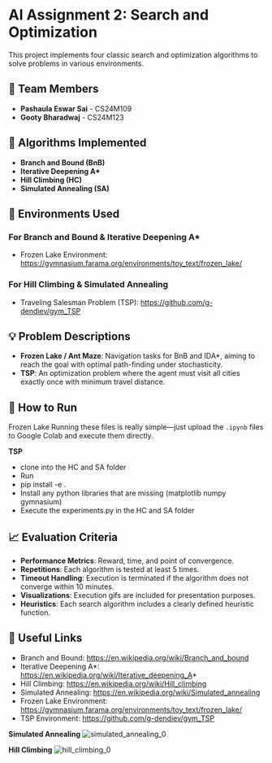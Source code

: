 # AI Assignment 2: Search and Optimization

This project implements four classic search and optimization algorithms to solve problems in various environments.

## 👥 Team Members

- **Pashaula Eswar Sai** - CS24M109
- **Gooty Bharadwaj** - CS24M123

## 📌 Algorithms Implemented

- **Branch and Bound (BnB)**
- **Iterative Deepening A\***
- **Hill Climbing (HC)**
- **Simulated Annealing (SA)**

## 🧪 Environments Used

### For **Branch and Bound** & **Iterative Deepening A\***
- Frozen Lake Environment: https://gymnasium.farama.org/environments/toy_text/frozen_lake/

### For **Hill Climbing** & **Simulated Annealing**
- Traveling Salesman Problem (TSP): https://github.com/g-dendiev/gym_TSP

## 💡 Problem Descriptions

- **Frozen Lake / Ant Maze**: Navigation tasks for BnB and IDA*, aiming to reach the goal with optimal path-finding under stochasticity.
- **TSP**: An optimization problem where the agent must visit all cities exactly once with minimum travel distance.

## 🚀 How to Run
Frozen Lake
Running these files is really simple—just upload the `.ipynb` files to Google Colab and execute them directly.

**TSP**
- clone into the HC and SA folder
- Run
- pip install -e .
- Install any python libraries that are missing (matplotlib numpy gymnasium)
- Execute the experiments.py in the HC and SA folder 
## 📈 Evaluation Criteria

- **Performance Metrics**: Reward, time, and point of convergence.
- **Repetitions**: Each algorithm is tested at least 5 times.
- **Timeout Handling**: Execution is terminated if the algorithm does not converge within 10 minutes.
- **Visualizations**: Execution gifs are included for presentation purposes.
- **Heuristics**: Each search algorithm includes a clearly defined heuristic function.

## 🔗 Useful Links

- Branch and Bound: https://en.wikipedia.org/wiki/Branch_and_bound
- Iterative Deepening A\*: https://en.wikipedia.org/wiki/Iterative_deepening_A*
- Hill Climbing: https://en.wikipedia.org/wiki/Hill_climbing
- Simulated Annealing: https://en.wikipedia.org/wiki/Simulated_annealing
- Frozen Lake Environment: https://gymnasium.farama.org/environments/toy_text/frozen_lake/
- TSP Environment: https://github.com/g-dendiev/gym_TSP
  
**Simulated Annealing**
![simulated_annealing_0](https://github.com/user-attachments/assets/745c2b14-f2eb-43f2-9f9a-80656a5991e6)

**Hill Climbing**
![hill_climbing_0](https://github.com/user-attachments/assets/0e310776-ec27-4f2d-a0ea-86e03bf66e97)
